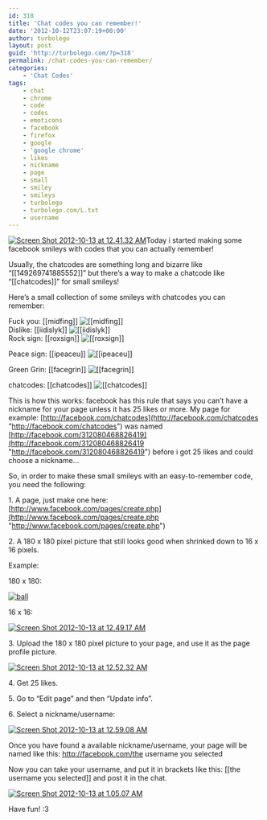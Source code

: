 ```yaml
---
id: 318
title: 'Chat codes you can remember!'
date: '2012-10-12T23:07:19+00:00'
author: turbolego
layout: post
guid: 'http://turbolego.com/?p=318'
permalink: /chat-codes-you-can-remember/
categories:
    - 'Chat Codes'
tags:
    - chat
    - chrome
    - code
    - codes
    - emoticons
    - facebook
    - firefox
    - google
    - 'google chrome'
    - likes
    - nickname
    - page
    - small
    - smiley
    - smileys
    - turbolego
    - turbolego.com/L.txt
    - username
---
```


[![](https://turbolego.com/wp-content/uploads/2012/10/Screen-Shot-2012-10-13-at-12.41.32-AM.png "Screen Shot 2012-10-13 at 12.41.32 AM")](https://turbolego.com/wp-content/uploads/2012/10/Screen-Shot-2012-10-13-at-12.41.32-AM.png)Today i started making some facebook smileys with codes that you can actually remember!

Usually, the chatcodes are something long and bizarre like “\[\[149269741885552\]\]” but there’s a way to make a chatcode like “\[\[chatcodes\]\]” for small smileys!

Here’s a small collection of some smileys with chatcodes you can remember:

Fuck you: \[\[midfing\]\] ![[[midfing]]](http://graph.facebook.com/midfing/picture "midfing")  
Dislike: \[\[iidislyk\]\] ![[[iidislyk]]](http://graph.facebook.com/iidislyk/picture "iidislyk")  
Rock sign: \[\[roxsign\]\] ![[[roxsign]]](http://graph.facebook.com/roxsign/picture "roxsign")

Peace sign: \[\[ipeaceu\]\] ![[[ipeaceu]]](http://graph.facebook.com/ipeaceu/picture "ipeaceu")

Green Grin: \[\[facegrin\]\] ![[[facegrin]]](http://graph.facebook.com/facegrin/picture "facegrin")

chatcodes: \[\[chatcodes\]\] ![[[chatcodes]]](http://graph.facebook.com/chatcodes/picture "chatcodes")

This is how this works: facebook has this rule that says you can’t have a nickname for your page unless it has 25 likes or more. My page for example: [http://facebook.com/chatcodes](http://facebook.com/chatcodes "http://facebook.com/chatcodes") was named [http://facebook.com/312080468826419](http://facebook.com/312080468826419 "http://facebook.com/312080468826419") before i got 25 likes and could choose a nickname…

So, in order to make these small smileys with an easy-to-remember code, you need the following:

1\. A page, just make one here: [http://www.facebook.com/pages/create.php](http://www.facebook.com/pages/create.php "http://www.facebook.com/pages/create.php")

2\. A 180 x 180 pixel picture that still looks good when shrinked down to 16 x 16 pixels.

Example:

180 x 180:

[![](https://turbolego.com/wp-content/uploads/2012/10/ball-150x150.png "ball")](https://turbolego.com/wp-content/uploads/2012/10/ball.png)

16 x 16:

[![](https://turbolego.com/wp-content/uploads/2012/10/Screen-Shot-2012-10-13-at-12.49.17-AM.png "Screen Shot 2012-10-13 at 12.49.17 AM")](https://turbolego.com/wp-content/uploads/2012/10/Screen-Shot-2012-10-13-at-12.49.17-AM.png)

3\. Upload the 180 x 180 pixel picture to your page, and use it as the page profile picture.

[![](https://turbolego.com/wp-content/uploads/2012/10/Screen-Shot-2012-10-13-at-12.52.32-AM1.png "Screen Shot 2012-10-13 at 12.52.32 AM")](https://turbolego.com/wp-content/uploads/2012/10/Screen-Shot-2012-10-13-at-12.52.32-AM1.png)

4\. Get 25 likes.

5\. Go to “Edit page” and then “Update info”.

6\. Select a nickname/username:

[![](https://turbolego.com/wp-content/uploads/2012/10/Screen-Shot-2012-10-13-at-12.59.08-AM.png "Screen Shot 2012-10-13 at 12.59.08 AM")](https://turbolego.com/wp-content/uploads/2012/10/Screen-Shot-2012-10-13-at-12.59.08-AM.png)

Once you have found a available nickname/username, your page will be named like this: http://facebook.com/the username you selected

Now you can take your username, and put it in brackets like this: \[\[the username you selected\]\] and post it in the chat.

[![](https://turbolego.com/wp-content/uploads/2012/10/Screen-Shot-2012-10-13-at-1.05.07-AM.png "Screen Shot 2012-10-13 at 1.05.07 AM")](https://turbolego.com/wp-content/uploads/2012/10/Screen-Shot-2012-10-13-at-1.05.07-AM.png)

Have fun! :3